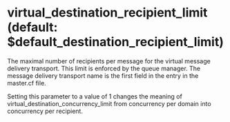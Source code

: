 # virtual_destination_recipient_limit (default: $default_destination_recipient_limit)
 The maximal number of recipients per message for the virtual
message delivery transport. This limit is enforced by the queue
manager. The message delivery transport name is the first field in
the entry in the master.cf file. 


 Setting this parameter to a value of 1 changes the meaning of
virtual\_destination\_concurrency\_limit from concurrency per domain
into concurrency per recipient. 


